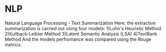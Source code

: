 # NLP
Natural Language Processing - Text Summarization
Here, the extractive summarization is carried out using four models:
1)Luhn's Heuristic Method
2)Kullback-Leibler Method
3)Latent Semantic Analysis (LSA)
4)TextRank Method
And the models perfromance was compared using the Rouge metrics
